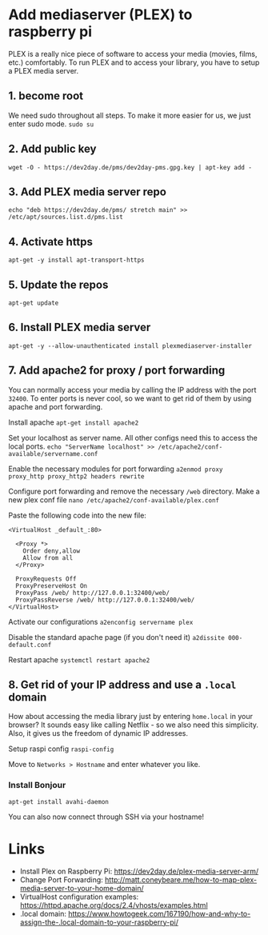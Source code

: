 # Add mediaserver (PLEX) to raspberry pi
PLEX is a really nice piece of software to access your media (movies, films, etc.) comfortably. To run PLEX and to access your library, you have to setup a PLEX media server.

## 1. become root

We need sudo throughout all steps. To make it more easier for us, we just enter sudo mode.
`sudo su`


## 2. Add public key

`wget -O - https://dev2day.de/pms/dev2day-pms.gpg.key | apt-key add -`

## 3. Add PLEX media server repo

`echo "deb https://dev2day.de/pms/ stretch main" >> /etc/apt/sources.list.d/pms.list`

## 4. Activate https

`apt-get -y install apt-transport-https`

## 5. Update the repos

`apt-get update`

## 6. Install PLEX media server

`apt-get -y --allow-unauthenticated install plexmediaserver-installer`

## 7. Add apache2 for proxy / port forwarding
You can normally access your media by calling the IP address with the port `32400`. To enter ports is never cool, so we want to get rid of them by using apache and port forwarding.

Install apache
`apt-get install apache2`

Set your localhost as server name. All other configs need this to access the local ports.
`echo "ServerName localhost" >> /etc/apache2/conf-available/servername.conf`

Enable the necessary modules for port forwarding
`a2enmod proxy proxy_http proxy_http2 headers rewrite`

Configure port forwarding and remove the necessary `/web` directory. Make a new plex conf file
`nano /etc/apache2/conf-available/plex.conf`

Paste the following code into the new file:
```
<VirtualHost _default_:80>

  <Proxy *>
    Order deny,allow
    Allow from all
  </Proxy>

  ProxyRequests Off
  ProxyPreserveHost On
  ProxyPass /web/ http://127.0.0.1:32400/web/
  ProxyPassReverse /web/ http://127.0.0.1:32400/web/
</VirtualHost>
```

Activate our configurations
`a2enconfig servername plex`

Disable the standard apache page (if you don't need it)
`a2dissite 000-default.conf`

Restart apache
`systemctl restart apache2`

## 8. Get rid of your IP address and use a `.local` domain

How about accessing the media library just by entering `home.local` in your browser? It sounds easy like calling Netflix - so we also need this simplicity. Also, it gives us the freedom of dynamic IP addresses.

Setup raspi config
`raspi-config`

Move to `Networks > Hostname` and enter whatever you like.

### Install Bonjour

`apt-get install avahi-daemon`

You can also now connect through SSH via your hostname!

# Links

- Install Plex on Raspberry Pi: https://dev2day.de/plex-media-server-arm/
- Change Port Forwarding: http://matt.coneybeare.me/how-to-map-plex-media-server-to-your-home-domain/
- VirtualHost configuration examples: https://httpd.apache.org/docs/2.4/vhosts/examples.html
- .local domain: https://www.howtogeek.com/167190/how-and-why-to-assign-the-.local-domain-to-your-raspberry-pi/
